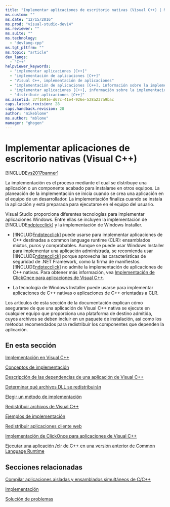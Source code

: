 ```yaml
---
title: "Implementar aplicaciones de escritorio nativas (Visual C++) | Microsoft Docs"
ms.custom: ""
ms.date: "12/15/2016"
ms.prod: "visual-studio-dev14"
ms.reviewer: ""
ms.suite: ""
ms.technology: 
  - "devlang-cpp"
ms.tgt_pltfrm: ""
ms.topic: "article"
dev_langs: 
  - "C++"
helpviewer_keywords: 
  - "implementar aplicaciones [C++]"
  - "implementación de aplicaciones [C++]"
  - "Visual C++, implementación de aplicaciones"
  - "implementación de aplicaciones [C++], información sobre la implementación de aplicaciones"
  - "implementar aplicaciones [C++], información sobre la implementación de aplicaciones"
  - "distribuir aplicaciones [C++]"
ms.assetid: 37f1691e-d67c-41e4-926e-528a237a9bac
caps.latest.revision: 28
caps.handback.revision: 28
author: "mikeblome"
ms.author: "mblome"
manager: "ghogen"
---
```

# Implementar aplicaciones de escritorio nativas (Visual C++)
[!INCLUDE[vs2017banner](../assembler/inline/includes/vs2017banner.md)]

La implementación es el proceso mediante el cual se distribuye una aplicación o un componente acabado para instalarse en otros equipos. La planeación de la implementación se inicia cuando se crea una aplicación en el equipo de un desarrollador. La implementación finaliza cuando se instala la aplicación y está preparada para ejecutarse en el equipo del usuario.  
  
 Visual Studio proporciona diferentes tecnologías para implementar aplicaciones Windows. Entre ellas se incluyen la implementación de [!INCLUDE[ndptecclick](../ide/includes/ndptecclick_md.md)] y la implementación de Windows Installer.  
  
-   [!INCLUDE[ndptecclick](../ide/includes/ndptecclick_md.md)] puede usarse para implementar aplicaciones de C\+\+ destinadas a common language runtime \(CLR\): ensamblados mixtos, puros y comprobables. Aunque se puede usar Windows Installer para implementar una aplicación administrada, se recomienda usar [!INCLUDE[ndptecclick](../ide/includes/ndptecclick_md.md)] porque aprovecha las características de seguridad de .NET Framework, como la firma de manifiestos.[!INCLUDE[ndptecclick](../ide/includes/ndptecclick_md.md)] no admite la implementación de aplicaciones de C\+\+ nativas. Para obtener más información, vea [Implementación de ClickOnce para aplicaciones de Visual C\+\+](../ide/clickonce-deployment-for-visual-cpp-applications.md).  
  
-   La tecnología de Windows Installer puede usarse para implementar aplicaciones de C\+\+ nativas o aplicaciones de C\+\+ orientadas a CLR.  
  
 Los artículos de esta sección de la documentación explican cómo asegurarse de que una aplicación de Visual C\+\+ nativa se ejecute en cualquier equipo que proporciona una plataforma de destino admitida, cuyos archivos se deben incluir en un paquete de instalación, así como los métodos recomendados para redistribuir los componentes que dependen la aplicación.  
  
## En esta sección  
 [Implementación en Visual C\+\+](../ide/deployment-in-visual-cpp.md)  
  
 [Conceptos de implementación](../ide/deployment-concepts.md)  
  
 [Descripción de las dependencias de una aplicación de Visual C\+\+](../ide/understanding-the-dependencies-of-a-visual-cpp-application.md)  
  
 [Determinar qué archivos DLL se redistribuirán](../ide/determining-which-dlls-to-redistribute.md)  
  
 [Elegir un método de implementación](../ide/choosing-a-deployment-method.md)  
  
 [Redistribuir archivos de Visual C\+\+](../ide/redistributing-visual-cpp-files.md)  
  
 [Ejemplos de implementación](../ide/deployment-examples.md)  
  
 [Redistribuir aplicaciones cliente web](../ide/redistributing-web-client-applications.md)  
  
 [Implementación de ClickOnce para aplicaciones de Visual C\+\+](../ide/clickonce-deployment-for-visual-cpp-applications.md)  
  
 [Ejecutar una aplicación \/clr de C\+\+ en una versión anterior de Common Language Runtime](../ide/running-a-cpp-clr-application-on-a-previous-runtime-version.md)  
  
## Secciones relacionadas  
 [Compilar aplicaciones aisladas y ensamblados simultáneos de C\/C\+\+](../build/building-c-cpp-isolated-applications-and-side-by-side-assemblies.md)  
  
 [Implementación](../Topic/Deploying%20the%20.NET%20Framework%20and%20Applications.md)  
  
 [Solución de problemas](../build/troubleshooting-c-cpp-isolated-applications-and-side-by-side-assemblies.md)